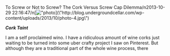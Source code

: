 To Screw or Not to Screw? The Cork Versus Screw Cap Dilemma/n2013-10-29 22:16:47/n[![\"photo](\"http://blog.undergroundcellar.com/wp-content/uploads/2013/10/photo-4-300x300.jpg\")](\"http://blog.undergroundcellar.com/wp-content/uploads/2013/10/photo-4.jpg\")

***Cork Taint***

I am a self proclaimed wino. I have a ridiculous amount of wine corks just waiting to be turned into some uber crafty project I saw on Pinterest. But although they are a traditional part of the whole wine process, there
